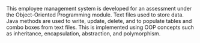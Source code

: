 This employee management system is developed for an assessment under the Object-Oriented Programming module. Text files used to store data. Java methods are used to write, update, delete, and to populate tables and combo boxes from text files. This is implemented using OOP concepts such as inheritance, encapsulation, abstraction, and polymorphism.
